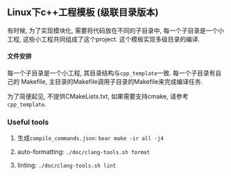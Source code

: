 ## Linux下c++工程模板 (级联目录版本)

有时候, 为了实现模块化, 需要将代码放在不同的子目录中, 每一个子目录是一个小工程,
这些小工程共同组成了这个project. 这个模板实现多级目录的编译.


#### 文件安排

每一个子目录是一个小工程, 其目录结构与`cpp_template`一致. 每一个子目录有自己的
Makefile, 主目录的Makefile调用子目录的Makefile来完成编译任务.

为了简便起见, 不提供CMakeLists.txt, 如果需要支持cmake, 请参考`cpp_template`.


### Useful tools

1. 生成`compile_commands.json`: `bear make -ir all -j4`

2. auto-formatting: `./doc/clang-tools.sh format`

3. linting: `./doc/clang-tools.sh lint`
